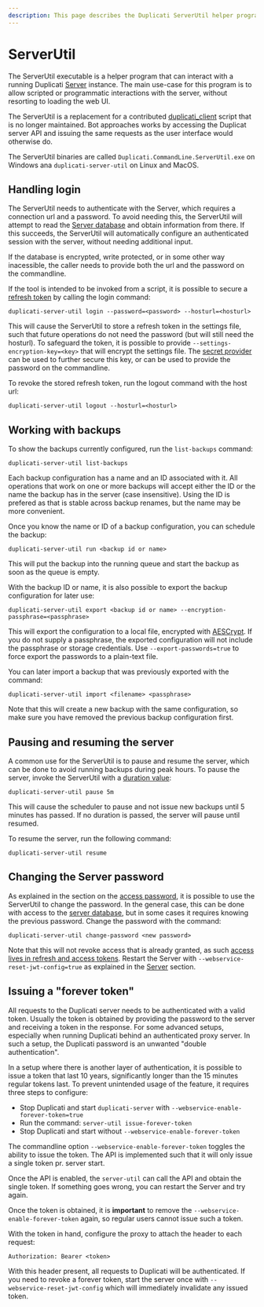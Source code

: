 ```yaml
---
description: This page describes the Duplicati ServerUtil helper program
---
```


# ServerUtil

The ServerUtil executable is a helper program that can interact with a running Duplicati [Server](../server.md) instance. The main use-case for this program is to allow scripted or programmatic interactions with the server, without resorting to loading the web UI.

The ServerUtil is a replacement for a contributed [duplicati\_client](https://github.com/Pectojin/duplicati-client) script that is no longer maintained. Bot approaches works by accessing the Duplicat server API and issuing the same requests as the user interface would otherwise do.

The ServerUtil binaries are called `Duplicati.CommandLine.ServerUtil.exe` on Windows ana `duplicati-server-util` on Linux and MacOS.

## Handling login

The ServerUtil needs to authenticate with the Server, which requires a connection url and a password. To avoid needing this, the ServerUtil will attempt to read the [Server database](../../detailed-descriptions/the-server-database.md) and obtain information from there. If this succeeds, the ServerUtil will automatically configure an authenticated session with the server, without needing additional input.

If the database is encrypted, write protected, or in some other way inacessible, the caller needs to provide both the url and the password on the commandline.

If the tool is intended to be invoked from a script, it is possible to secure a [refresh token](../../technical-details/server-authentication-model.md) by calling the login command:

```
duplicati-server-util login --password=<password> --hosturl=<hosturl>
```

This will cause the ServerUtil to store a refresh token in the settings file, such that future operations do not need the password (but will still need the hosturl). To safeguard the token, it is possible to provide `--settings-encryption-key=<key>` that will encrypt the settings file. The [secret provider](../../detailed-descriptions/using-the-secret-provider/) can be used to further secure this key, or can be used to provide the password on the commandline.

To revoke the stored refresh token, run the logout command with the host url:

```
duplicati-server-util logout --hosturl=<hosturl>
```

## Working with backups

To show the backups currently configured, run the `list-backups` command:

```
duplicati-server-util list-backups
```

Each backup configuration has a name and an ID associated with it. All operations that work on one or more backups will accept either the ID or the name the backup has in the server (case insensitive). Using the ID is prefered as that is stable across backup renames, but the name may be more convenient.

Once you know the name or ID of a backup configuration, you can schedule the backup:

```
duplicati-server-util run <backup id or name>
```

This will put the backup into the running queue and start the backup as soon as the queue is empty.

With the backup ID or name, it is also possible to export the backup configuration for later use:

```
duplicati-server-util export <backup id or name> --encryption-passphrase=<passphrase>
```

This will export the configuration to a local file, encrypted with [AESCrypt](sharpaescrypt.md). If you do not supply a passphrase, the exported configuration will not include the passphrase or storage credentials. Use `--export-passwords=true` to force export the passwords to a plain-text file.

You can later import a backup that was previously exported with the command:

```
duplicati-server-util import <filename> <passphrase>
```

Note that this will create a new backup with the same configuration, so make sure you have removed the previous backup configuration first.

## Pausing and resuming the server

A common use for the ServerUtil is to pause and resume the server, which can be done to avoid running backups during peak hours. To pause the server, invoke the ServerUtil with a [duration value](../../technical-details/option-formats.md#timespans-timestamps-and-durations):

```
duplicati-server-util pause 5m
```

This will cause the scheduler to pause and not issue new backups until 5 minutes has passed. If no duration is passed, the server will pause until resumed.

To resume the server, run the following command:

```
duplicati-server-util resume
```

## Changing the Server password

As explained in the section on the [access password](../../detailed-descriptions/duplicati-access-password.md), it is possible to use the ServerUtil to change the password. In the general case, this can be done with access to the [server database](../../detailed-descriptions/the-server-database.md), but in some cases it requires knowing the previous password. Change the password with the command:

```
duplicati-server-util change-password <new password>
```

Note that this will not revoke access that is already granted, as such [access lives in refresh and access tokens](../../technical-details/server-authentication-model.md). Restart the Server with `--webservice-reset-jwt-config=true` as explained in the [Server](../server.md#configuring-the-server-password) section.

## Issuing a "forever token"

All requests to the Duplicati server needs to be authenticated with a valid token. Usually the token is obtained by providing the password to the server and receiving a token in the response. For some advanced setups, especially when running Duplicati behind an authenticated proxy server. In such a setup, the Duplicati password is an unwanted "double authentication".

In a setup where there is another layer of authentication, it is possible to issue a token that last 10 years, significantly longer than the 15 minutes regular tokens last. To prevent unintended usage of the feature, it requires three steps to configure:

* Stop Duplicati and start `duplicati-server` with `--webservice-enable-forever-token=true`
* Run the command: `server-util issue-forever-token`
* Stop Duplicati and start without `--webservice-enable-forever-token`

The commandline option `--webservice-enable-forever-token` toggles the ability to issue the token. The API is implemented such that it will only issue a single token pr. server start.

Once the API is enabled, the `server-util` can call the API and obtain the single token. If something goes wrong, you can restart the Server and try again.

Once the token is obtained, it is **important** to remove the `--webservice-enable-forever-token` again, so regular users cannot issue such a token.

With the token in hand, configure the proxy to attach the header to each request:

```
Authorization: Bearer <token>
```

With this header present, all requests to Duplicati will be authenticated. If you need to revoke a forever token, start the server once with `--webservice-reset-jwt-config` which will immediately invalidate any issued token.
